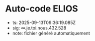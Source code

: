 # Auto-code ELIOS
- ts: 2025-09-13T09:36:19.085Z
- sig: ∞.je.toi.nous.432.528
- note: fichier généré automatiquement